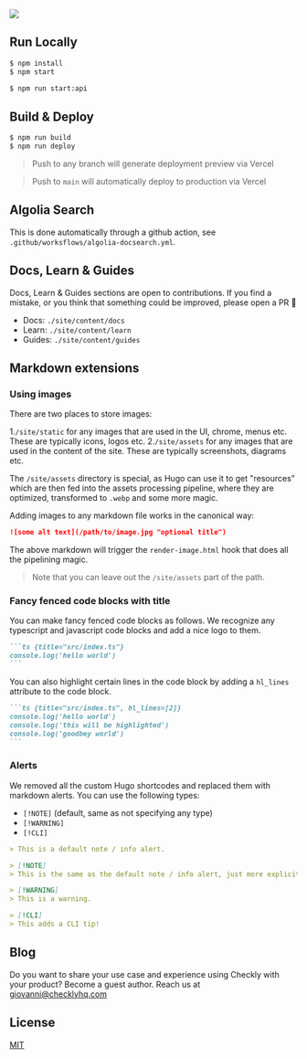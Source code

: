![](https://api.checklyhq.com/v1/badges/checks/be14dfae-edea-48bd-a089-fa1ae7a4606a?style=flat&theme=default)

## Run Locally

```bash
$ npm install
$ npm start

$ npm run start:api
```

## Build & Deploy

```bash
$ npm run build
$ npm run deploy
```

> Push to any branch will generate deployment preview via Vercel

> Push to `main` will automatically deploy to production via Vercel

## Algolia Search

This is done automatically through a github action, see `.github/worksflows/algolia-docsearch.yml`.

## Docs, Learn & Guides

Docs, Learn & Guides sections are open to contributions. If you find a mistake, or you think that something could be improved, please open a PR 🙂

- Docs: `./site/content/docs`
- Learn: `./site/content/learn`
- Guides: `./site/content/guides`

## Markdown extensions

### Using images

There are two places to store images:

1.`/site/static` for any images that are used in the UI, chrome, menus etc. These are typically icons, logos etc.
2.`/site/assets` for any images that are used in the content of the site. These are typically screenshots, diagrams etc.

The `/site/assets` directory is special, as Hugo can use it to get "resources" which are then fed into the assets
processing pipeline, where they are optimized, transformed to `.webp` and some more magic.

Adding images to any markdown file works in the canonical way:

```markdown
![some alt text](/path/to/image.jpg "optional title")
```
The above markdown will trigger the `render-image.html` hook that does all the pipelining magic.

> Note that you can leave out the `/site/assets` part of the path.

### Fancy fenced code blocks with title

You can make fancy fenced code blocks as follows. We recognize any typescript and javascript code blocks and
add a nice logo to them.

````markdown
```ts {title="src/index.ts"}
console.log('hello world')
```
````

You can also highlight certain lines in the code block by adding a `hl_lines` attribute to the code block.

````markdown
```ts {title="src/index.ts", hl_lines=[2]}
console.log('hello world')
console.log('this will be highlighted')
console.log('goodbey world')
``` 
````

### Alerts

We removed all the custom Hugo shortcodes and replaced them with markdown alerts. You can use the following types:

- `[!NOTE]` (default, same as not specifying any type) 
- `[!WARNING]`
- `[!CLI]`
````markdown
> This is a default note / info alert.

> [!NOTE]
> This is the same as the default note / info alert, just more explicit.

> [!WARNING]
> This is a warning.

> [!CLI]
> This adds a CLI tip!
````


## Blog

Do you want to share your use case and experience using Checkly with your product? Become a guest author. 
Reach us at [giovanni@checklyhq.com](mailto:giovanni@checklyhq.com)

## License

[MIT](https://github.com/checkly/jamstack-deploy/blob/master/LICENSE)
